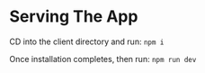 # Serving The App

CD into the client directory and run:
`npm i`

Once installation completes, then run:
`npm run dev`
